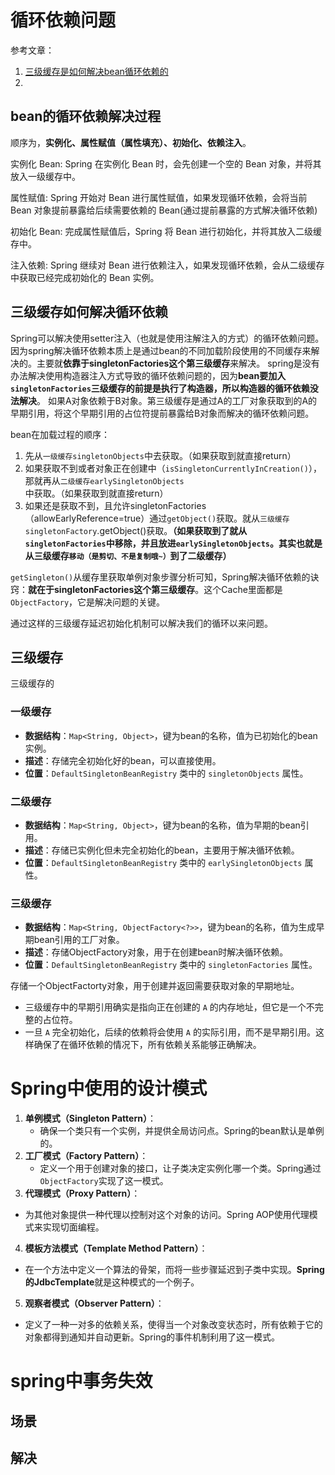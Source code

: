 
# 循环依赖问题

参考文章：
1. [三级缓存是如何解决bean循环依赖的](https://cloud.tencent.com/developer/article/1497692)
2. 

## bean的循环依赖解决过程

顺序为，**实例化、属性赋值（属性填充）、初始化、依赖注入**。

实例化 Bean:
Spring 在实例化 Bean 时，会先创建一个空的 Bean 对象，并将其放入一级缓存中。

属性赋值:
Spring 开始对 Bean 进行属性赋值，如果发现循环依赖，会将当前 Bean 对象提前暴露给后续需要依赖的 Bean(通过提前暴露的方式解决循环依赖)

初始化 Bean:
完成属性赋值后，Spring 将 Bean 进行初始化，并将其放入二级缓存中。

注入依赖:
Spring 继续对 Bean 进行依赖注入，如果发现循环依赖，会从二级缓存中获取已经完成初始化的 Bean 实例。

## 三级缓存如何解决循环依赖

Spring可以解决使用setter注入（也就是使用注解注入的方式）的循环依赖问题。
因为spring解决循环依赖本质上是通过bean的不同加载阶段使用的不同缓存来解决的。主要就**依靠于singletonFactories这个第三级缓存**来解决。
spring是没有办法解决使用构造器注入方式导致的循环依赖问题的，因为**bean要加入`singletonFactories`三级缓存的前提是执行了构造器，所以构造器的循环依赖没法解决**。
	如果A对象依赖于B对象。第三级缓存是通过A的工厂对象获取到的A的早期引用，将这个早期引用的占位符提前暴露给B对象而解决的循环依赖问题。

bean在加载过程的顺序：
1. 先从`一级缓存singletonObjects`中去获取。（如果获取到就直接return）
2. 如果获取不到或者对象正在创建中（`isSingletonCurrentlyInCreation()`），那就再从`二级缓存earlySingletonObjects`中获取。（如果获取到就直接return）
3. 如果还是获取不到，且允许singletonFactories（allowEarlyReference=true）通过`getObject()`获取。就从`三级缓存singletonFactory`.getObject()获取。**（如果获取到了就从`singletonFactories`中移除，并且放进`earlySingletonObjects`。其实也就是从三级缓存`移动（是剪切、不是复制哦~）`到了二级缓存）**

`getSingleton()`从缓存里获取单例对象步骤分析可知，Spring解决循环依赖的诀窍：**就在于singletonFactories这个第三级缓存**。这个Cache里面都是`ObjectFactory`，它是解决问题的关键。

通过这样的三级缓存延迟初始化机制可以解决我们的循环以来问题。

## 三级缓存



三级缓存的

### 一级缓存

- **数据结构**：`Map<String, Object>`，键为bean的名称，值为已初始化的bean实例。
- **描述**：存储完全初始化好的bean，可以直接使用。
- **位置**：`DefaultSingletonBeanRegistry` 类中的 `singletonObjects` 属性。

### 二级缓存

- **数据结构**：`Map<String, Object>`，键为bean的名称，值为早期的bean引用。
- **描述**：存储已实例化但未完全初始化的bean，主要用于解决循环依赖。
- **位置**：`DefaultSingletonBeanRegistry` 类中的 `earlySingletonObjects` 属性。

### 三级缓存

- **数据结构**：`Map<String, ObjectFactory<?>>`，键为bean的名称，值为生成早期bean引用的工厂对象。
- **描述**：存储ObjectFactory对象，用于在创建bean时解决循环依赖。
- **位置**：`DefaultSingletonBeanRegistry` 类中的 `singletonFactories` 属性。

存储一个ObjectFactorty对象，用于创建并返回需要获取对象的早期地址。
- 三级缓存中的早期引用确实是指向正在创建的 `A` 的内存地址，但它是一个不完整的占位符。
- 一旦 `A` 完全初始化，后续的依赖将会使用 `A` 的实际引用，而不是早期引用。这样确保了在循环依赖的情况下，所有依赖关系能够正确解决。

# Spring中使用的设计模式

1. **单例模式（Singleton Pattern）**：
	- 确保一个类只有一个实例，并提供全局访问点。Spring的bean默认是单例的。
2. **工厂模式（Factory Pattern）**：
	- 定义一个用于创建对象的接口，让子类决定实例化哪一个类。Spring通过`ObjectFactory`实现了这一模式。
3. **代理模式（Proxy Pattern）**：
- 为其他对象提供一种代理以控制对这个对象的访问。Spring AOP使用代理模式来实现切面编程。
4. **模板方法模式（Template Method Pattern）**：
- 在一个方法中定义一个算法的骨架，而将一些步骤延迟到子类中实现。**Spring的JdbcTemplate**就是这种模式的一个例子。
5. **观察者模式（Observer Pattern）**：
- 定义了一种一对多的依赖关系，使得当一个对象改变状态时，所有依赖于它的对象都得到通知并自动更新。Spring的事件机制利用了这一模式。

# spring中事务失效

## 场景


## 解决

